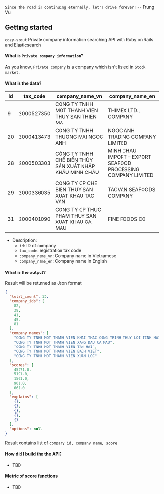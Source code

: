 `Since the road is continuing eternally, let's drive forever!` -- Trung Vu

## Getting started
`cozy-scout` Private company information searching API with Ruby on Rails and Elasticsearch


#### What is `Private company information`?

As you know, `Private company` is a company which isn't listed in `Stock market`.



#### What is the data?
| id | tax_code | company_name_vn | company_name_en |
| --- | --- | --- | --- |
9 | 2000527350 | CONG TY TNHH MOT THANH VIEN THUY SAN THIEN MA | THIMEX LTD., COMPANY
20 | 2000413473 | CONG TY TNHH THUONG MAI NGOC ANH | NGOC ANH TRADING COMPANY LIMITED
28 | 2000503303 | CÔNG TY TNHH CHẾ BIẾN THỦY SẢN XUẤT NHẬP KHẨU MINH CHÂU | MINH CHAU IMPORT – EXPORT SEAFOOD PROCESSING COMPANY LIMITED
29 | 2000336035 | CONG TY CP CHE BIEN THUY SAN XUAT KHAU TAC VAN | TACVAN SEAFOODS COMPANY
31 | 2000401090 | CONG TY CP THUC PHAM THUY SAN XUAT KHAU CA MAU | FINE FOODS CO

- Description: 
   +  `id`: ID of company
   +  `tax_code`: registration tax code
   +  `company_name_vn`: Company name in Vietnamese
   +  `company_name_en`: Company name in English

#### What is the output?

Result will be returned as Json format:

```json
{
  "total_count": 15,
  "company_ids": [
    82,
    39,
    41,
    45,
    81
  ],
  "company_names": [
    "CONG TY TNHH MOT THANH VIEN KHAI THAC CONG TRINH THUY LOI TINH HAI DUONG",
    "CONG TY TNHH MOT THANH VIEN XANG DAU CA MAU",
    "CONG TY TNHH MOT THANH VIEN TAN HAI",
    "CONG TY TNHH MOT THANH VIEN BACH VIET",
    "CONG TY TNHH MOT THANH VIEN XUAN LOC"
  ],
  "scores": [
    45271.0,
    5191.0,
    1501.0,
    901.0,
    661.0
  ],
  "explains": [
    {},
    {},
    {},
    {},
    {}
  ],
  "options": null
}

```

Result contains list of `company id, company name, score`

#### How did I build the the API?
- TBD

#### Metric of score functions
- TBD
